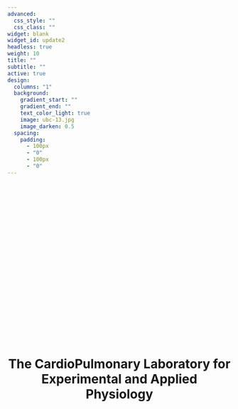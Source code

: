 ```yaml
---
advanced:
  css_style: ""
  css_class: ""
widget: blank
widget_id: update2
headless: true
weight: 10
title: ""
subtitle: ""
active: true
design:
  columns: "1"
  background:
    gradient_start: ""
    gradient_end: ""
    text_color_light: true
    image: ubc-13.jpg
    image_darken: 0.5
  spacing:
    padding:
      - 100px
      - "0"
      - 100px
      - "0"
---
```

# <br/>
# <br/>
# <br/>
# <br/>
# <br/>
# <h1 align="center">The CardioPulmonary Laboratory for Experimental and Applied Physiology<h1 align="center">
# <br/>
# <br/>
# <br/>
# <br/>
# <br/>
    
